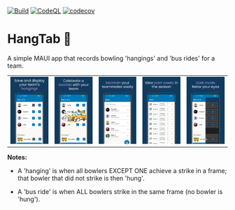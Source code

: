 [![Build](https://github.com/jdubar/HangTab/actions/workflows/build.yml/badge.svg?branch=main)](https://github.com/jdubar/HangTab/actions/workflows/build.yml)
[![CodeQL](https://github.com/jdubar/HangTab/actions/workflows/github-code-scanning/codeql/badge.svg)](https://github.com/jdubar/HangTab/actions/workflows/github-code-scanning/codeql)
[![codecov](https://codecov.io/github/jdubar/HangTab/graph/badge.svg?token=EM7WH3C3B4)](https://codecov.io/github/jdubar/HangTab)

# HangTab :bowling:

A simple MAUI app that records bowling 'hangings' and 'bus rides' for a team.

<table>
  <tr>
    <td><img src="images/01.png" width="300" alt="save and display your team's hangings" /></td>
    <td><img src="images/02.png" width="300" alt="celebrate a busride with your team" /></td>
    <td><img src="images/03.png" width="300" alt="maintain your teammates easily" /></td>
    <td><img src="images/04.png" width="300" alt="view past weeks in the season" /></td>
    <td><img src="images/05.png" width="300" alt="dark mode relax your eyes" /></td>
  </tr>
</table>

**Notes:**
- A 'hanging' is when all bowlers EXCEPT ONE achieve a strike in a frame; that bowler that did not strike is then 'hung'.

- A 'bus ride' is when ALL bowlers strike in the same frame (no bowler is 'hung').
